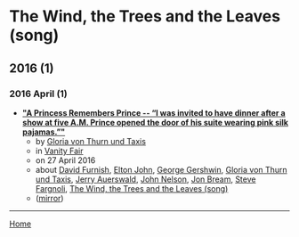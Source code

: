 # The Wind, the Trees and the Leaves (song)

## 2016 (1)

### 2016 April (1)

 - [**"A Princess Remembers Prince -- “I was invited to have dinner after a show at five A.M. Prince opened the door of his suite wearing pink silk pajamas.”"**](https://www.vanityfair.com/style/2016/04/princess-gloria-von-thurn-und-taxis-remembers-prince)
    - by [Gloria von Thurn und Taxis](../../../authors/gloria-von-thurn-und-taxis/index.md)
    - in [Vanity Fair](https://www.vanityfair.com/)
    - on 27 April 2016
    - about [David Furnish](../../../topics/david-furnish/index.md), [Elton John](../../../topics/elton-john/index.md), [George Gershwin](../../../topics/george-gershwin/index.md), [Gloria von Thurn und Taxis](../../../topics/gloria-von-thurn-und-taxis/index.md), [Jerry Auerswald](../../../topics/jerry-auerswald/index.md), [John Nelson](../../../topics/john-nelson/index.md), [Jon Bream](../../../topics/jon-bream/index.md), [Steve Fargnoli](../../../topics/steve-fargnoli/index.md), [The Wind, the Trees and the Leaves (song)](../../../topics/song/the-wind-the-trees-and-the-leaves/index.md)
    - ([mirror](https://web.archive.org/web/*/https://www.vanityfair.com/style/2016/04/princess-gloria-von-thurn-und-taxis-remembers-prince))

----

[Home](../index.md)
